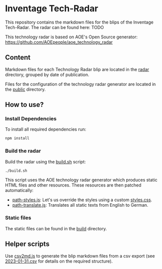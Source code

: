 # Inventage Tech-Radar

This repository contains the markdown files for the blips of the Inventage Tech-Radar. The radar can be found here: TODO

This technology radar is based on AOE's Open Source generator: https://github.com/AOEpeople/aoe_technology_radar

## Content

Markdown files for each Technology Radar blip are located in the [radar](./radar) directory, grouped by date of publication.

Files for the configuration of the technology radar generator are located in the [public](./public) directory.

## How to use?

### Install Dependencies

To install all required dependencies run:

```bash
npm install
```

### Build the radar

Build the radar using the [build.sh](./build.sh) script:

```bash
./build.sh
```

This script uses the AOE technology radar generator which produces static HTML files and other resources. These resources are then patched automatically:
- [path-styles.js](./patch-styles.js): Let's us override the styles using a custom [styles.css](./public/styles.css).
- [path-translate.js](./patch-translate.js): Translates all static texts from English to German.

### Static files

The static files can be found in the [build](./build) directory.

## Helper scripts

Use [csv2md.js](./csv2md.js) to generate the blip markdown files from a csv export (see [2023-01-31.csv](./radar/2023-01-31.csv) for details on the required structure).
